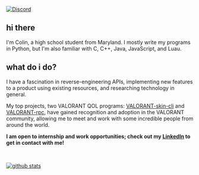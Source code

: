 [![Discord](https://img.shields.io/badge/discord-join-7389D8?style=flat&logo=discord)](https://discord.gg/uGuswsZwAT)

## hi there
I'm Colin, a high school student from Maryland. I mostly write my programs in Python, but I'm also familiar with C, C++, Java, JavaScript, and Luau.

## what do i do?
I have a fascination in reverse-engineering APIs, implementing new features to a product using existing resources, and researching technology in general. 

My top projects, two VALORANT QOL programs: [VALORANT-skin-cli](https://github.com/colinhartigan/valorant-skin-cli) and [VALORANT-rpc](https://github.com/colinhartigan/valorant-rpc), have gained recognition and adoption in the VALORANT community, allowing me to meet and work with some incredible people from around the world.

**I am open to internship and work opportunities; check out my [LinkedIn](https://www.linkedin.com/in/colin-hartigan/) to get in contact with me!**

<br>

[![github stats](https://github-readme-stats.vercel.app/api?username=colinhartigan&theme=react)](https://github.com/anuraghazra/github-readme-stats)
